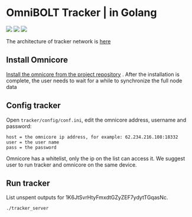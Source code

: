 # OmniBOLT Tracker | in Golang
[![](https://img.shields.io/badge/license-MIT-blue)](https://github.com/omnilaboratory/obd/blob/master/LICENSE) [![](https://img.shields.io/badge/golang-%3E%3D1.9.0-orange)](https://golang.org/dl/) [![](https://img.shields.io/badge/Spec-OmniLayer-brightgreen)](https://github.com/OmniLayer/spec) 
  

The architecture of tracker network is [here](https://omnilaboratory.github.io/obd/#/Architecture?id=tracker-network)

## Install Omnicore

[Install the omnicore from the project repository](https://github.com/OmniLayer/omnicore#installation) . After the installation is complete, the user needs to wait for a while to synchronize the full node data

## Config tracker

Open `tracker/config/conf.ini`, edit the omnicore address, username and password:

```
host = the omnicore ip address, for example: 62.234.216.108:18332
user = the user name
pass = the password
```

Omnicore has a whitelist, only the ip on the list can access it. We suggest user to run tracker and omnicore on the same device.  


## Run tracker

List unspent outputs for 1K6JtSvrHtyFmxdtGZyZEF7ydytTGqasNc.
```
./tracker_server
```

 
